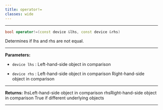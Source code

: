 ```yaml
---
title: operator!=
classes: wide
---
```



---

```cpp
bool operator!=(const device &lhs, const device &rhs)
```


Determines if lhs and rhs are not equal. 


---
**Parameters:**

 - `device lhs`
: Left-hand-side object in comparison 

 - `device rhs`
: Left-hand-side object in comparison Right-hand-side object in comparison 


---
**Returns:** lhsLeft-hand-side object in comparison rhsRight-hand-side object in comparison True if different underlying objects 

---
